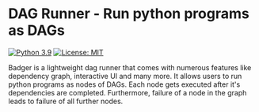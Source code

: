 # DAG Runner - Run python programs as DAGs
[![Python 3.9](https://img.shields.io/badge/python-3.9-blue.svg)](https://www.python.org/downloads/release/python-390/)
[![License: MIT](https://img.shields.io/badge/License-MIT-yellow.svg)](https://opensource.org/licenses/MIT)

Badger is a lightweight dag runner that comes with numerous features like dependency graph, interactive UI and many more. It allows users to run python programs as nodes of DAGs. Each node gets executed after it's dependencies are completed. Furthermore, failure of a node in the graph leads to failure of all further nodes.
